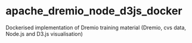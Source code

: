 # apache_dremio_node_d3js_docker
Dockerised implementation of Dremio training material (Dremio, cvs data, Node.js and D3.js visualisation)
